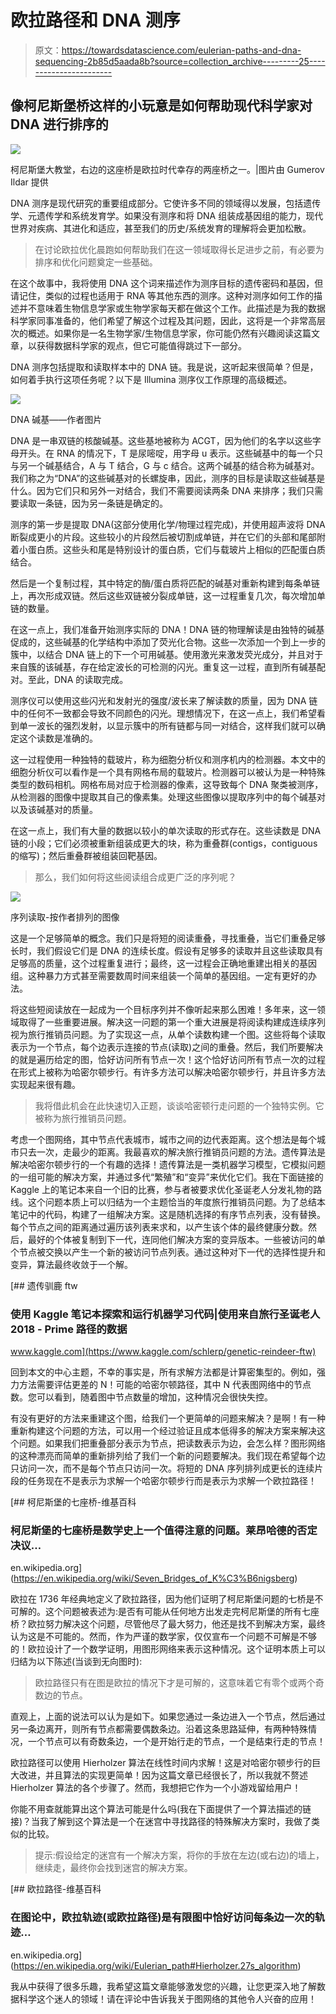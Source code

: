 # 欧拉路径和 DNA 测序

> 原文：<https://towardsdatascience.com/eulerian-paths-and-dna-sequencing-2b85d5aada8b?source=collection_archive---------25----------------------->

## 像柯尼斯堡桥这样的小玩意是如何帮助现代科学家对 DNA 进行排序的

![](img/b329f04238caeba94026202baa20ac62.png)

柯尼斯堡大教堂，右边的这座桥是欧拉时代幸存的两座桥之一。|图片由 Gumerov Ildar 提供

DNA 测序是现代研究的重要组成部分。它使许多不同的领域得以发展，包括遗传学、元遗传学和系统发育学。如果没有测序和将 DNA 组装成基因组的能力，现代世界对疾病、其进化和适应，甚至我们的历史/系统发育的理解将会更加松散。

> 在讨论欧拉优化晨跑如何帮助我们在这一领域取得长足进步之前，有必要为排序和优化问题奠定一些基础。

在这个故事中，我将使用 DNA 这个词来描述作为测序目标的遗传密码和基因，但请记住，类似的过程也适用于 RNA 等其他东西的测序。这种对测序如何工作的描述并不意味着生物信息学家或生物学家每天都在做这个工作。此描述是为我的数据科学家同事准备的，他们希望了解这个过程及其问题，因此，这将是一个非常高层次的概述。如果你是一名生物学家/生物信息学家，你可能仍然有兴趣阅读这篇文章，以获得数据科学家的观点，但它可能值得跳过下一部分。

DNA 测序包括提取和读取样本中的 DNA 链。我是说，这听起来很简单？但是，如何着手执行这项任务呢？以下是 Illumina 测序仪工作原理的高级概述。

![](img/abdaa05d31e949190a8a791bc598ef29.png)

DNA 碱基——作者图片

DNA 是一串双链的核酸碱基。这些基地被称为 ACGT，因为他们的名字以这些字母开头。在 RNA 的情况下，T 是尿嘧啶，用字母 u 表示。这些碱基中的每一个只与另一个碱基结合，A 与 T 结合，G 与 c 结合。这两个碱基的结合称为碱基对。我们称之为“DNA”的这些碱基对的长螺旋串，因此，测序的目标是读取这些碱基是什么。因为它们只和另外一对结合，我们不需要阅读两条 DNA 来排序；我们只需要读取一条链，因为另一条链是确定的。

测序的第一步是提取 DNA(这部分使用化学/物理过程完成)，并使用超声波将 DNA 断裂成更小的片段。这些较小的片段然后被切割成单链，并在它们的头部和尾部附着小蛋白质。这些头和尾是特别设计的蛋白质，它们与载玻片上相似的匹配蛋白质结合。

然后是一个复制过程，其中特定的酶/蛋白质将匹配的碱基对重新构建到每条单链上，再次形成双链。然后这些双链被分裂成单链，这一过程重复几次，每次增加单链的数量。

在这一点上，我们准备开始测序实际的 DNA！DNA 链的物理解读是由独特的碱基促成的，这些碱基的化学结构中添加了荧光化合物。这些一次添加一个到上一步的簇中，以结合 DNA 链上的下一个可用碱基。使用激光来激发荧光成分，并且对于来自簇的该碱基，存在给定波长的可检测的闪光。重复这一过程，直到所有碱基配对。至此，DNA 的读取完成。

测序仪可以使用这些闪光和发射光的强度/波长来了解读数的质量，因为 DNA 链中的任何不一致都会导致不同颜色的闪光。理想情况下，在这一点上，我们希望看到单一波长的强烈发射，以显示簇中的所有链都与同一对结合，这样我们就可以确定这个读数是准确的。

这一过程使用一种独特的载玻片，称为细胞分析仪和测序机内的检测器。本文中的细胞分析仪可以看作是一个具有网格布局的载玻片。检测器可以被认为是一种特殊类型的数码相机。网格布局对应于检测器的像素，这导致每个 DNA 聚类被测序，从检测器的图像中提取其自己的像素集。处理这些图像以提取序列中的每个碱基对以及该碱基对的质量。

在这一点上，我们有大量的数据以较小的单次读取的形式存在。这些读数是 DNA 链的小段；它们必须被重新组装成更大的块，称为重叠群(contigs，contiguous 的缩写)；然后重叠群被组装回靶基因。

> 那么，我们如何将这些阅读组合成更广泛的序列呢？

![](img/1286d6fbb0c70b550290a5fa4d4595df.png)

序列读取-按作者排列的图像

这是一个足够简单的概念。我们只是将短的阅读重叠，寻找重叠，当它们重叠足够长时，我们假设它们是 DNA 的连续长度。假设有足够多的读取并且这些读取具有足够高的质量，这个过程重复进行；最终，这一过程会正确地重建出相关的基因组。这种暴力方式甚至需要数周时间来组装一个简单的基因组。一定有更好的办法。

将这些短阅读放在一起成为一个目标序列并不像听起来那么困难！多年来，这一领域取得了一些重要进展。解决这一问题的第一个重大进展是将阅读构建成连续序列视为旅行推销员问题。为了实现这一点，从单个读数构建一个图。这些将每个读取表示为一个节点，每个边表示连接的节点(读取)之间的重叠。然后，我们所要解决的就是遍历给定的图，恰好访问所有节点一次！这个恰好访问所有节点一次的过程在形式上被称为哈密尔顿步行。有许多方法可以解决哈密尔顿步行，并且许多方法实现起来很有趣。

> 我将借此机会在此快速切入正题，谈谈哈密顿行走问题的一个独特实例。它被称为旅行推销员问题。

考虑一个图网络，其中节点代表城市，城市之间的边代表距离。这个想法是每个城市只去一次，走最少的距离。我最喜欢的解决旅行推销员问题的方法。遗传算法是解决哈密尔顿步行的一个有趣的选择！遗传算法是一类机器学习模型，它模拟问题的一组可能的解决方案，并通过多代“繁殖”和“变异”来优化它们。我在下面链接的 Kaggle 上的笔记本来自一个旧的比赛，参与者被要求优化圣诞老人分发礼物的路线。这个问题本质上可以归结为一个主题恰当的年度旅行推销员问题。为了总结本笔记中的代码，构建了一组解决方案。这是随机选择的有序节点列表，没有替换。每个节点之间的距离通过遍历该列表来求和，以产生该个体的最终健康分数。然后，最好的个体被复制到下一代，连同他们解决方案的变异版本。一些被访问的单个节点被交换以产生一个新的被访问节点列表。通过这种对下一代的选择性提升和变异，算法最终收敛于一个解。

[](https://www.kaggle.com/schlerp/genetic-reindeer-ftw) [## 遗传驯鹿 ftw

### 使用 Kaggle 笔记本探索和运行机器学习代码|使用来自旅行圣诞老人 2018 - Prime 路径的数据

www.kaggle.com](https://www.kaggle.com/schlerp/genetic-reindeer-ftw) 

回到本文的中心主题，不幸的事实是，所有求解方法都是计算密集型的。例如，强力方法需要评估更差的 N！可能的哈密尔顿路径，其中 N 代表图网络中的节点数。您可以看到，随着图中节点数量的增加，这种情况会很快失控。

有没有更好的方法来重建这个图，给我们一个更简单的问题来解决？是啊！有一种重新构建这个问题的方法，可以用一个经过验证且成本低得多的解决方案来解决这个问题。如果我们把重叠部分表示为节点，把读数表示为边，会怎么样？图形网络的这种漂亮而简单的重新排列给了我们一个新的问题要解决。我们现在希望每个边只访问一次，而不是每个节点只访问一次。将短的 DNA 序列排列成更长的连续片段的任务现在不是表示为求解一个哈密尔顿步行而是表示为求解一个欧拉路径！

[](https://en.wikipedia.org/wiki/Seven_Bridges_of_K%C3%B6nigsberg) [## 柯尼斯堡的七座桥-维基百科

### 柯尼斯堡的七座桥是数学史上一个值得注意的问题。莱昂哈德的否定决议…

en.wikipedia.org](https://en.wikipedia.org/wiki/Seven_Bridges_of_K%C3%B6nigsberg) 

欧拉在 1736 年经典地定义了欧拉路径，因为他们证明了柯尼斯堡问题的七桥是不可解的。这个问题被表述为:是否有可能从任何地方出发走完柯尼斯堡的所有七座桥？欧拉努力解决这个问题，尽管他尽了最大努力，他还是找不到解决方案，最终认为这是不可能的。然而，作为严谨的数学家，仅仅宣布一个问题不可解是不够的！欧拉设计了一个数学证明，用图形网络来表示这种情况。这个证明本质上可以归结为以下陈述(当谈到无向图时):

> 欧拉路径只有在图是欧拉的情况下才是可解的，这意味着它有零个或两个奇数边的节点。

直观上，上面的说法可以认为是如下。如果您通过一条边进入一个节点，然后通过另一条边离开，则所有节点都需要偶数条边。沿着这条思路延伸，有两种特殊情况，一个节点可以有奇数条边，一个是开始行走的节点，一个是结束行走的节点！

欧拉路径可以使用 Hierholzer 算法在线性时间内求解！这是对哈密尔顿步行的巨大改进，并且算法的实现更简单！因为这篇文章已经很长了，所以我就不赘述 Hierholzer 算法的各个步骤了。然而，我想把它作为一个小游戏留给用户！

你能不用查就能算出这个算法可能是什么吗(我在下面提供了一个算法描述的链接)？当我了解到这个算法是一个在迷宫中寻找路径的特殊解决方案时，我做了类似的比较。

> 提示:假设给定的迷宫有一个解决方案，将你的手放在左边(或右边)的墙上，继续走，最终你会找到迷宫的解决方案。

[](https://en.wikipedia.org/wiki/Eulerian_path#Hierholzer.27s_algorithm) [## 欧拉路径-维基百科

### 在图论中，欧拉轨迹(或欧拉路径)是有限图中恰好访问每条边一次的轨迹…

en.wikipedia.org](https://en.wikipedia.org/wiki/Eulerian_path#Hierholzer.27s_algorithm) 

我从中获得了很多乐趣，我希望这篇文章能够激发您的兴趣，让您更深入地了解数据科学这个迷人的领域！请在评论中告诉我关于图网络的其他令人兴奋的应用！